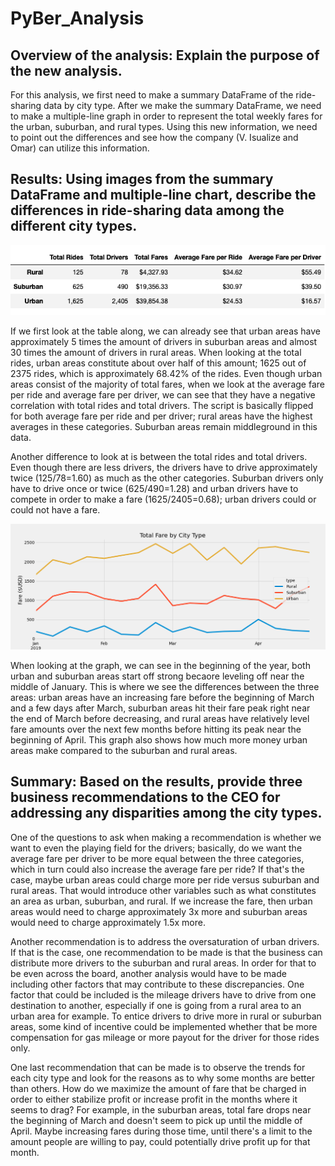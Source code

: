 # PyBer_Analysis

## Overview of the analysis: Explain the purpose of the new analysis.
For this analysis, we first need to make a summary DataFrame of the ride-sharing data by city type. After we make the summary DataFrame, we need to make a multiple-line graph in order to represent the total weekly fares for the urban, suburban, and rural types. Using this new information, we need to point out the differences and see how the company (V. Isualize and Omar) can utilize this information.

## Results: Using images from the summary DataFrame and multiple-line chart, describe the differences in ride-sharing data among the different city types.

![PyBer_Summary_Table.png](Analysis/PyBer_Summary_Table.png)

If we first look at the table along, we can already see that urban areas have approximately 5 times the amount of drivers in suburban areas and almost 30 times the amount of drivers in rural areas. When looking at the total rides, urban areas constitute about over half of this amount; 1625 out of 2375 rides, which is approximately 68.42% of the rides. Even though urban areas consist of the majority of total fares, when we look at the average fare per ride and average fare per driver, we can see that they have a negative correlation with total rides and total drivers. The script is basically flipped for both average fare per ride and per driver; rural areas have the highest averages in these categories. Suburban areas remain middleground in this data. 

Another difference to look at is between the total rides and total drivers. Even though there are less drivers, the drivers have to drive approximately twice (125/78=1.60) as much as the other categories. Suburban drivers only have to drive once or twice (625/490=1.28) and urban drivers have to compete in order to make a fare (1625/2405=0.68); urban drivers could or could not have a fare. 

![PyBer_fare_Summary.png](Analysis/PyBer_fare_Summary.png)

When looking at the graph, we can see in the beginning of the year, both urban and suburban areas start off strong becaore leveling off near the middle of January. This is where we see the differences between the three areas: urban areas have an increasing fare before the beginning of March and a few days after March, suburban areas hit their fare peak right near the end of March before decreasing, and rural areas have relatively level fare amounts over the next few months before hitting its peak near the beginning of April. This graph also shows how much more money urban areas make compared to the suburban and rural areas.

## Summary: Based on the results, provide three business recommendations to the CEO for addressing any disparities among the city types.
One of the questions to ask when making a recommendation is whether we want to even the playing field for the drivers; basically, do we want the average fare per driver to be more equal between the three categories, which in turn could also increase the average fare per ride? If that's the case, maybe urban areas could charge more per ride versus suburban and rural areas. That would introduce other variables such as what constitutes an area as urban, suburban, and rural. If we increase the fare, then urban areas would need to charge approximately 3x more and suburban areas would need to charge approximately 1.5x more.

Another recommendation is to address the oversaturation of urban drivers. If that is the case, one recommendation to be made is that the business can distribute more drivers to the suburban and rural areas. In order for that to be even across the board, another analysis would have to be made including other factors that may contribute to these discrepancies. One factor that could be included is the mileage drivers have to drive from one destination to another, especially if one is going from a rural area to an urban area for example. To entice drivers to drive more in rural or suburban areas, some kind of incentive could be implemented whether that be more compensation for gas mileage or more payout for the driver for those rides only.

One last recommendation that can be made is to observe the trends for each city type and look for the reasons as to why some months are better than others. How do we maximize the amount of fare that be charged in order to either stabilize profit or increase profit in the months where it seems to drag? For example, in the suburban areas, total fare drops near the beginning of March and doesn't seem to pick up until the middle of April. Maybe increasing fares during those time, until there's a limit to the amount people are willing to pay, could potentially drive profit up for that month.
